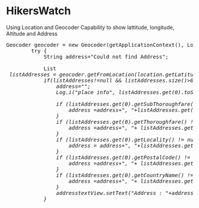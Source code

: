 # HikersWatch

Using Location and Geocoder Capability to show lattitude, longitude, Altitude and Address
<pre>
Geocoder geocoder = new Geocoder(getApplicationContext(), Locale.getDefault());
        try {
            String address="Could not find Address";

            List<Address> listAddresses = geocoder.getFromLocation(location.getLatitude(),location.getLongitude(),1);
            if(listAddresses!=null && listAddresses.size()>0) {
                address="";
                Log.i("place info", listAddresses.get(0).toString());

                if (listAddresses.get(0).getSubThoroughfare() != null && listAddresses.get(0).getSubThoroughfare() != "") {
                    address =address+", "+listAddresses.get(0).getSubThoroughfare();
                }
                if (listAddresses.get(0).getThoroughfare() != null && listAddresses.get(0).getThoroughfare() != "") {
                    address =address+", "+ listAddresses.get(0).getThoroughfare();
                }
                if (listAddresses.get(0).getLocality() != null && listAddresses.get(0).getLocality() != "") {
                    address = address+", "+listAddresses.get(0).getLocality();
                }
                if (listAddresses.get(0).getPostalCode() != null && listAddresses.get(0).getPostalCode() != "") {
                    address =address+", "+ listAddresses.get(0).getPostalCode();
                }
                if (listAddresses.get(0).getCountryName() != null && listAddresses.get(0).getCountryName() != "") {
                    address =address+", "+ listAddresses.get(0).getCountryName();
                }
                addresstextView.setText("Address : "+address);
            }
            
          </pre>

